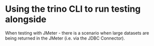# Using the trino CLI to run testing alongside 


When testing with JMeter - there is a scenario when large datasets are being returned in the JMeter (i.e. via the JDBC Connector).</br>
